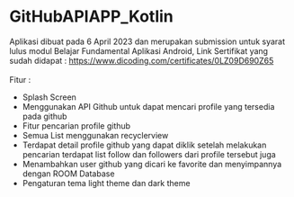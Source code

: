 # GitHubAPIAPP_Kotlin

Aplikasi dibuat pada 6 April 2023 dan merupakan submission untuk syarat lulus modul Belajar Fundamental Aplikasi Android, Link Sertifikat yang sudah didapat : https://www.dicoding.com/certificates/0LZ09D690Z65
<br><br>Fitur :
- Splash Screen
- Menggunakan API Github untuk dapat mencari profile yang tersedia pada github
- Fitur pencarian profile github
- Semua List menggunakan recyclerview
- Terdapat detail profile github yang dapat diklik setelah melakukan pencarian terdapat list follow dan followers dari profile tersebut juga
- Menambahkan user github yang dicari ke favorite dan menyimpannya dengan ROOM Database
- Pengaturan tema light theme dan dark theme
